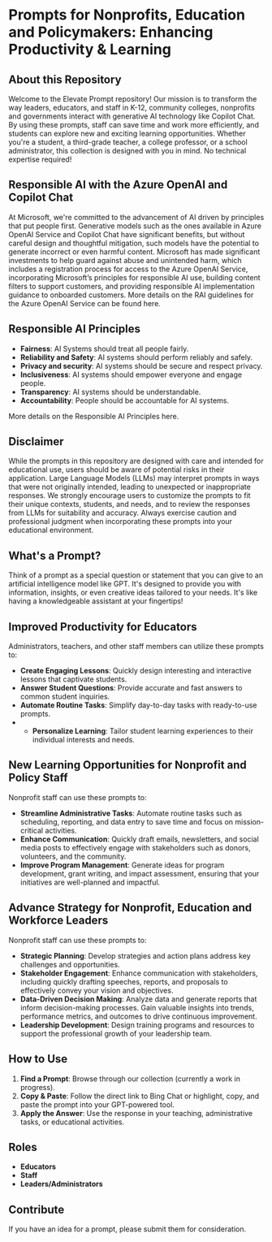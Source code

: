 # Prompts for Nonprofits, Education and Policymakers: Enhancing Productivity & Learning

## About this Repository
Welcome to the Elevate Prompt repository! Our mission is to transform the way leaders, educators, and staff in K-12, community colleges, nonprofits and governments interact with generative AI technology like Copilot Chat. By using these prompts, staff can save time and work more efficiently, and students can explore new and exciting learning opportunities. Whether you're a student, a third-grade teacher, a college professor, or a school administrator, this collection is designed with you in mind. No technical expertise required!

## Responsible AI with the Azure OpenAI and Copilot Chat
At Microsoft, we're committed to the advancement of AI driven by principles that put people first. Generative models such as the ones available in Azure OpenAI Service and Copilot Chat have significant  benefits, but without careful design and thoughtful mitigation, such models have the potential to generate incorrect or even harmful content. Microsoft has made significant investments to help guard against abuse and unintended harm, which includes a registration process for access to the Azure OpenAI Service, incorporating Microsoft’s principles for responsible AI use, building content filters to support customers, and providing responsible AI implementation guidance to onboarded customers. More details on the RAI guidelines for the Azure OpenAI Service can be found here.

## Responsible AI Principles
- **Fairness**: AI Systems should treat all people fairly.
- **Reliability and Safety**: AI systems should perform reliably and safely.
- **Privacy and security**: AI systems should be secure and respect privacy.
- **Inclusiveness**: AI systems should empower everyone and engage people.
- **Transparency**: AI systems should be understandable.
- **Accountability**: People should be accountable for AI systems.

More details on the Responsible AI Principles here.

## Disclaimer
While the prompts in this repository are designed with care and intended for educational use, users should be aware of potential risks in their application. Large Language Models (LLMs) may interpret prompts in ways that were not originally intended, leading to unexpected or inappropriate responses. We strongly encourage users to customize the prompts to fit their unique contexts, students, and needs, and to review the responses from LLMs for suitability and accuracy. Always exercise caution and professional judgment when incorporating these prompts into your educational environment.

## What's a Prompt?
Think of a prompt as a special question or statement that you can give to an artificial intelligence model like GPT. It's designed to provide you with information, insights, or even creative ideas tailored to your needs. It's like having a knowledgeable assistant at your fingertips!

## Improved Productivity for Educators
Administrators, teachers, and other staff members can utilize these prompts to:
- **Create Engaging Lessons**: Quickly design interesting and interactive lessons that captivate students.
- **Answer Student Questions**: Provide accurate and fast answers to common student inquiries.
- **Automate Routine Tasks**: Simplify day-to-day tasks with ready-to-use prompts.
- - **Personalize Learning**: Tailor student learning experiences to their individual interests and needs.

## New Learning Opportunities for Nonprofit and Policy Staff
Nonprofit staff can use these prompts to:
- **Streamline Administrative Tasks**: Automate routine tasks such as scheduling, reporting, and data entry to save time and focus on mission-critical activities.
- **Enhance Communication**: Quickly draft emails, newsletters, and social media posts to effectively engage with stakeholders such as donors, volunteers, and the community.
- **Improve Program Management**: Generate ideas for program development, grant writing, and impact assessment, ensuring that your initiatives are well-planned and impactful.

## Advance Strategy for Nonprofit, Education and Workforce Leaders
Nonprofit staff can use these prompts to:
- **Strategic Planning**: Develop strategies and action plans address key challenges and opportunities.
- **Stakeholder Engagement**: Enhance communication with stakeholders, including quickly drafting  speeches, reports, and proposals to effectively convey your vision and objectives.
- **Data-Driven Decision Making**: Analyze data and generate reports that inform decision-making processes. Gain valuable insights into trends, performance metrics, and outcomes to drive continuous improvement.
- **Leadership Development**: Design training programs and resources to support the professional growth of your leadership team.

## How to Use
1. **Find a Prompt**: Browse through our collection (currently a work in progress).
2. **Copy & Paste**: Follow the direct link to Bing Chat or highlight, copy, and paste the prompt into your GPT-powered tool.
3. **Apply the Answer**: Use the response in your teaching, administrative tasks, or educational activities.

## Roles
- **Educators**
- **Staff**
- **Leaders/Administrators**


## Contribute
If you have an idea for a prompt, please submit them for consideration.
